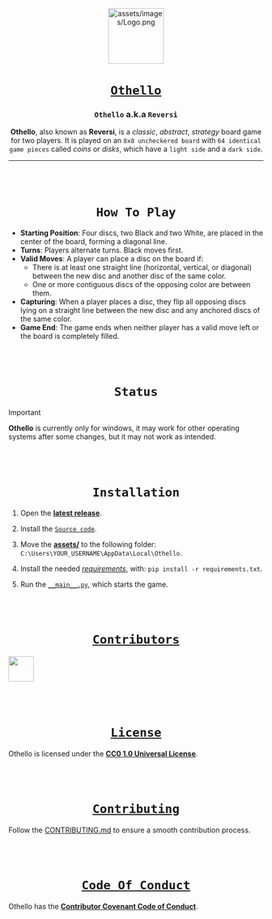 <div align="center">

[<img src="https://github.com/a-tesseract/Othello/blob/main/assets/icons/Logo.png" alt="assets/images/Logo.png" width=110>](https://github.com/a-tesseract/Othello "Othello on GitHub")

# [**`Othello`**](https://github.com/a-tesseract/Othello "Othello on GitHub")

### **`Othello` a.k.a `Reversi`**
**Othello**, also known as **Reversi**, is a _classic_, _abstract_, _strategy_ board game for two players.
It is played on an `8x8 uncheckered board` with `64 identical game pieces` called _coins_ or _disks_, which have a `light side` and a `dark side`.

---

<br><br>

# **`How To Play`**

</div>

- **Starting Position**: Four discs, two Black and two White, are placed in the center of the board, forming a diagonal line.
- **Turns**: Players alternate turns. Black moves first.
- **Valid Moves**: A player can place a disc on the board if:
  - There is at least one straight line (horizontal, vertical, or diagonal) between the new disc and another disc of the same color.
  - One or more contiguous discs of the opposing color are between them.
- **Capturing**: When a player places a disc, they flip all opposing discs lying on a straight line between the new disc and any anchored discs of the same color.
- **Game End**: The game ends when neither player has a valid move left or the board is completely filled.

<br><br>
<div align="center">

# **`Status`**
</div>

> [!IMPORTANT]
> **Othello** is currently only for windows, it may work for other operating systems after some changes, but it may not work as intended.

<br><br>
<div align="center">

# **`Installation`**

</div>

1. Open the [**latest release**](https://github.com/a-tesseract/Othello/releases/tag/v1.0.0 "v1.0.0").

2. Install the [`Source code`](https://github.com/a-tesseract/Othello/archive/refs/tags/v1.0.0.zip "Source Code installation"). 

3. Move the [**assets/**](https://github.com/a-tesseract/Othello/tree/v1.0.0/assets) to the following folder: 
`C:\Users\YOUR_USERNAME\AppData\Local\Othello`.

4. Install the needed [*requirements*](https://github.com/a-tesseract/Othello/blob/v1.0.0/requirements.txt "requirements.txt"), with: `pip install -r requirements.txt`.

5. Run the [`__main__.py`](https://github.com/a-tesseract/Othello/blob/v1.0.0/__main__.py "__main__.py"), which starts the game.

<br><br>
<div align="center">

# [**`Contributors`**](https://github.com/a-tesseract/Othello/graphs/contributors "Othello Contributors")

</div>

<a href="https://github.com/a-tesseract/Othello/graphs/contributors">
  <img src="https://contrib.rocks/image?repo=a-tesseract/Othello" height=50>
</a>

<br><br>
<div align="center">

# [**`License`**](https://creativecommons.org/publicdomain/zero/1.0/legalcode.en "CC0 1.0 Universal Website")

</div>

Othello is licensed under the [**CC0 1.0 Universal License**](https://github.com/a-tesseract/Othello/blob/main/LICENSE.md "License for Othello").

<br><br>
<div align="center">

# [**`Contributing`**](https://github.com/a-tesseract/Othello/blob/main/.github/CONTRIBUTING.md "Contributing on Othello")

</div>

Follow the [CONTRIBUTING.md](https://github.com/a-tesseract/Othello/blob/main/.github/CONTRIBUTING.md "Contributing for Othello") to ensure a smooth contribution process.

<br><br>
<div align="center">

# [**`Code Of Conduct`**](https://www.contributor-covenant.org/ "Contributor Covenant Website")

</div>

Othello has the [**Contributor Covenant Code of Conduct**](https://github.com/a-tesseract/Othello/blob/main/.github/CODE_OF_CONDUCT.md "Code Of Conduct for Othello").